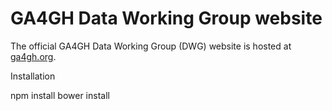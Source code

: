 GA4GH Data Working Group website
================================

The official GA4GH Data Working Group (DWG) website is hosted at [ga4gh.org](http://ga4gh.org).


Installation

npm install
bower install

